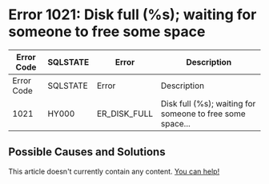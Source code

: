 
# Error 1021: Disk full (%s); waiting for someone to free some space


| Error Code | SQLSTATE | Error | Description |
| --- | --- | --- | --- |
| Error Code | SQLSTATE | Error | Description |
| 1021 | HY000 | ER_DISK_FULL | Disk full (%s); waiting for someone to free some space... |




## Possible Causes and Solutions


This article doesn't currently contain any content. [You can help!](/en/writing-and-editing-knowledge-base-articles/)

